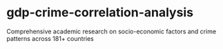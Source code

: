 # gdp-crime-correlation-analysis
Comprehensive academic research on socio-economic factors and crime patterns across 181+ countries
